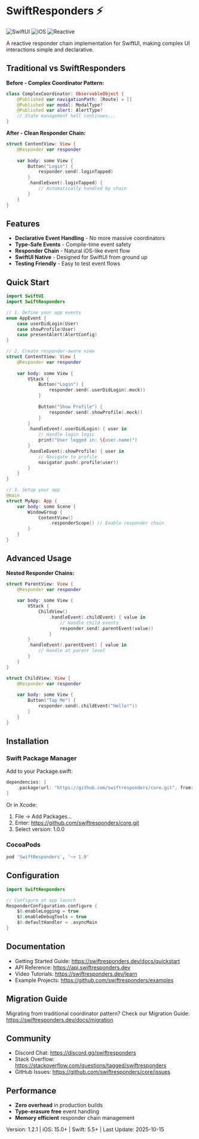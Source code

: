 # SwiftResponders ⚡

![SwiftUI](https://img.shields.io/badge/SwiftUI-Compatible-blue)
![iOS](https://img.shields.io/badge/iOS-15+-lightgrey)
![Reactive](https://img.shields.io/badge/Reactive-Programming-orange)

A reactive responder chain implementation for SwiftUI, making complex UI interactions simple and declarative.

## Traditional vs SwiftResponders

**Before - Complex Coordinator Pattern:**
```swift
class ComplexCoordinator: ObservableObject {
    @Published var navigationPath: [Route] = []
    @Published var modal: ModalType?
    @Published var alert: AlertType?
    // State management hell continues...
}
```

**After - Clean Responder Chain:**
```swift
struct ContentView: View {
    @Responder var responder
    
    var body: some View {
        Button("Login") {
            responder.send(.loginTapped)
        }
        .handleEvent(.loginTapped) {
            // Automatically handled by chain
        }
    }
}
```

## Features

- **Declarative Event Handling** - No more massive coordinators
- **Type-Safe Events** - Compile-time event safety
- **Responder Chain** - Natural iOS-like event flow
- **SwiftUI Native** - Designed for SwiftUI from ground up
- **Testing Friendly** - Easy to test event flows

## Quick Start

```swift
import SwiftUI
import SwiftResponders

// 1. Define your app events
enum AppEvent {
    case userDidLogin(User)
    case showProfile(User)
    case presentAlert(AlertConfig)
}

// 2. Create responder-aware view
struct ContentView: View {
    @Responder var responder
    
    var body: some View {
        VStack {
            Button("Login") {
                responder.send(.userDidLogin(.mock))
            }
            
            Button("Show Profile") {
                responder.send(.showProfile(.mock))
            }
        }
        .handleEvent(.userDidLogin) { user in
            // Handle login logic
            print("User logged in: \(user.name)")
        }
        .handleEvent(.showProfile) { user in
            // Navigate to profile
            navigator.push(.profile(user))
        }
    }
}

// 3. Setup your app
@main
struct MyApp: App {
    var body: some Scene {
        WindowGroup {
            ContentView()
                .responderScope() // Enable responder chain
        }
    }
}
```

## Advanced Usage

**Nested Responder Chains:**
```swift
struct ParentView: View {
    @Responder var responder
    
    var body: some View {
        VStack {
            ChildView()
                .handleEvent(.childEvent) { value in
                    // Handle child events
                    responder.send(.parentEvent(value))
                }
        }
        .handleEvent(.parentEvent) { value in
            // Handle at parent level
        }
    }
}

struct ChildView: View {
    @Responder var responder
    
    var body: some View {
        Button("Tap Me") {
            responder.send(.childEvent("Hello!"))
        }
    }
}
```

## Installation

### Swift Package Manager

Add to your Package.swift:
```swift
dependencies: [
    .package(url: "https://github.com/swiftresponders/core.git", from: "1.0.0")
]
```

Or in Xcode:
1. File -> Add Packages...
2. Enter: https://github.com/swiftresponders/core.git
3. Select version: 1.0.0

### CocoaPods

```ruby
pod 'SwiftResponders', '~> 1.0'
```

## Configuration

```swift
import SwiftResponders

// Configure at app launch
ResponderConfiguration.configure {
    $0.enableLogging = true
    $0.enableDebugTools = true
    $0.defaultHandler = .asyncMain
}
```

## Documentation

- Getting Started Guide: https://swiftresponders.dev/docs/quickstart
- API Reference: https://api.swiftresponders.dev
- Video Tutorials: https://swiftresponders.dev/learn
- Example Projects: https://github.com/swiftresponders/examples

## Migration Guide

Migrating from traditional coordinator pattern? Check our Migration Guide: https://swiftresponders.dev/docs/migration

## Community

- Discord Chat: https://discord.gg/swiftresponders
- Stack Overflow: https://stackoverflow.com/questions/tagged/swiftresponders
- GitHub Issues: https://github.com/swiftresponders/core/issues

## Performance

- **Zero overhead** in production builds
- **Type-erasure free** event handling
- **Memory efficient** responder chain management

Version: 1.2.1 | iOS: 15.0+ | Swift: 5.5+ | Last Update: 2025-10-15

